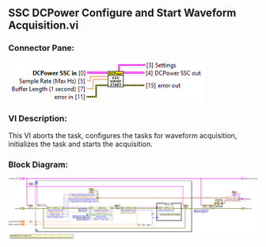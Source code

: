 ## **SSC DCPower Configure and Start Waveform Acquisition.vi**
### Connector Pane:
![alt text](/docs/images/Instrument%20Control/DCPower/SSC%20DCPower/Waveform%20Acquisition/SSC%20DCPower%20Configure%20and%20Start%20Waveform%20Acquisition.vic.png "SSC DCPower Configure and Start Waveform Acquisition.vi connector pane")

### VI Description:
This VI aborts the task, configures the tasks for waveform acquisition, initializes the task and starts the acquisition.

### Block Diagram:
![alt text](/docs/images/Instrument%20Control/DCPower/SSC%20DCPower/Waveform%20Acquisition/SSC%20DCPower%20Configure%20and%20Start%20Waveform%20Acquisition.vid.png "SSC DCPower Configure and Start Waveform Acquisition.vi block diagram")
